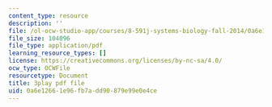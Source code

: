 ```yaml
---
content_type: resource
description: ''
file: /ol-ocw-studio-app/courses/8-591j-systems-biology-fall-2014/0a6e12661e96fb7add90879e99e0e4ce_lLY1u2aghIQ.pdf
file_size: 104096
file_type: application/pdf
learning_resource_types: []
license: https://creativecommons.org/licenses/by-nc-sa/4.0/
ocw_type: OCWFile
resourcetype: Document
title: 3play pdf file
uid: 0a6e1266-1e96-fb7a-dd90-879e99e0e4ce
---
```

